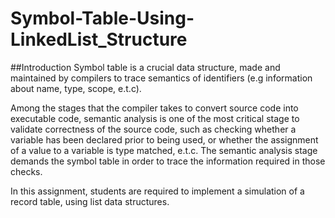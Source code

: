 # Symbol-Table-Using-LinkedList_Structure
##Introduction
Symbol table is a crucial data structure, made and maintained by compilers to trace semantics
of identifiers (e.g information about name, type, scope, e.t.c).

Among the stages that the compiler takes to convert source code into executable code,
semantic analysis is one of the most critical stage to validate correctness of the source code,
such as checking whether a variable has been declared prior to being used, or whether the
assignment of a value to a variable is type matched, e.t.c. The semantic analysis stage demands
the symbol table in order to trace the information required in those checks.

In this assignment, students are required to implement a simulation of a record table, using
list data structures.
